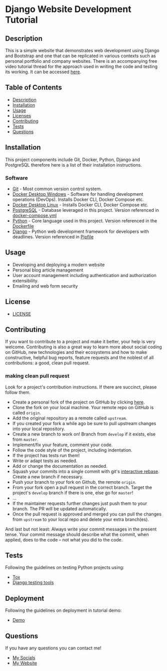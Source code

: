 # Django Website Development Tutorial

  ## Description
  This is a simple website that demonstrates web development using Django and Bootstrap and one that can be replicated
in various contexts such as personal portfolio and company websites. There is an accompanying free video tutorial thread for the approach used in writing the code and testing its working. It can be accessed 
[here]().

  ## Table of Contents
  - [Description](#description)
  - [Installation](#installation)
  - [Usage](#usage)
  - [Licenses](#license)
  - [Contributing](#contributing)
  - [Tests](#tests)
  - [Questions](#questions)

  ## Installation
  This project components include Git, Docker, Python, Django and PostgreSQL therefore here is a list of their installation 
instructions.
### Software

  - [Git](https://git-scm.com/book/en/v2/Getting-Started-Installing-Git) - Most common version control system.
  - [Docker Desktop Windows](https://docs.docker.com/desktop/windows/install/) - Software for handling development operations (DevOps). Installs Docker CLI, Docker Compose etc.
  - [Docker Desktop Linux](https://docs.docker.com/desktop/linux/install/) - Installs Docker CLI, Docker Compose etc.
  - [PostgreSQL](https://hub.docker.com/_/postgres?tab=tags) - Database leveraged in this project. Version referenced in [docker-compose.yml](docker-compose.yml)
  - [Python](https://www.python.org/downloads/release/python-3810/) - Core language used in this project. Version referenced in the [Dockerfile](Dockerfile)
  - [Django](https://docs.djangoproject.com/en/4.0/topics/install/) - Python web development framework for developers with deadlines. Version referenced in [Pipfile](Pipfile)



  ## Usage

  - Developing and deploying a modern website
  - Personal blog article management
  - User account management including authentication and authorization extensibility.
  - Emailing and web form security

  ## License
  - [LICENSE](LICENSE)

  ## Contributing
  If you want to contribute to a project and make it better, your help is very welcome. Contributing is also a great 
  way to learn more about social coding on GitHub, new technologies and their ecosystems and how to make constructive, 
  helpful bug reports, feature requests and the noblest of all contributions: a good, clean pull request.

### making clean pull request

Look for a project's contribution instructions. If there are succinct, please follow them.

- Create a personal fork of the project on GitHub by clicking [here](https://github.com/jkariukidev/my-demo-website/fork).
- Clone the fork on your local machine. Your remote repo on GitHub is called `origin`.
- Add the original repository as a remote called `upstream`.
- If you created your fork a while ago be sure to pull upstream changes into your local repository.
- Create a new branch to work on! Branch from `develop` if it exists, else from `master`.
- Implement/fix your feature, comment your code.
- Follow the code style of the project, including indentation.
- If the project has tests run them!
- Write or adapt tests as needed.
- Add or change the documentation as needed.
- Squash your commits into a single commit with git's [interactive rebase](https://help.github.com/articles/interactive-rebase). Create a new branch if necessary.
- Push your branch to your fork on Github, the remote `origin`.
- From your fork open a pull request in the correct branch. Target the project's `develop` branch if there is one, else go for `master`!
- …
- If the maintainer requests further changes just push them to your branch. The PR will be updated automatically.
- Once the pull request is approved and merged you can pull the changes from `upstream` to your local repo and delete
your extra branch(es).

And last but not least: Always write your commit messages in the present tense. Your commit message should describe what the commit, when applied, does to the code – not what you did to the code.

  ## Tests
  Following the guidelines on testing Python projects using:
  - [Tox](https://docs.djangoproject.com/en/4.0/internals/contributing/writing-code/unit-tests/#running-tests-using-tox)
  - [Django testing tools](https://docs.djangoproject.com/en/4.0/topics/testing/tools/)

  ## Deployment
  Following the guidelines on deployment in tutorial demo:
  - [Demo](https://youtube.com/josephkariukidev)

  ## Questions
  If you have any questions you can contact me!

  - [My Socials](https://linktr.ee/josephkariuki)
  - [My Website](https://josephkariuki.com)